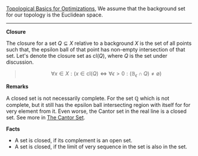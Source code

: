 [Topological Basics for Optimizations](Topological%20Basics%20for%20Optimizations.md), 
We assume that the background set for our topology is the Euclidean space. 

----
**Closure**

The closure for a set $Q\subseteq X$ relative to a background $X$ is the set of all points such that, the epsilon ball of that point has non-empty intersection of that set. Let's denote the closure set as $\text{cl}(Q)$, where $Q$ is the set under discussion. 

> $$
> \forall x \in X: (x \in \text{cl}(Q) \iff 
> \forall \epsilon > 0: (\mathbb{B}_\epsilon \cap Q) \neq \emptyset)
> $$

**Remarks**

A closed set is not necessarily complete. For the set $\mathbb{Q}$ which is not complete, but it still has the epsilon ball intersecting region with itself for for very element from it. Even worse, the Cantor set in the real line is a closed set. See more in [The Cantor Set](../../AMATH%20502%20Intro%20to%20Dynamical%20Systems%20and%20Chaos/The%20Cantor%20Set.md). 

**Facts**
* A set is closed, if its complement is an open set. 
* A set is closed, if the limit of very sequence in the set is also in the set. 

